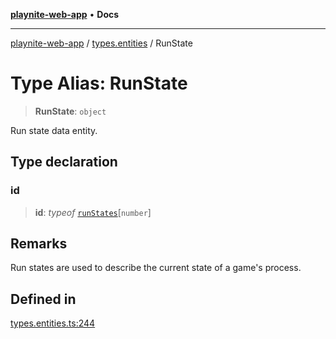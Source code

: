 [**playnite-web-app**](../../README.md) • **Docs**

***

[playnite-web-app](../../README.md) / [types.entities](../README.md) / RunState

# Type Alias: RunState

> **RunState**: `object`

Run state data entity.

## Type declaration

### id

> **id**: *typeof* [`runStates`](../variables/runStates.md)\[`number`\]

## Remarks

Run states are used to describe the current state of a game's process.

## Defined in

[types.entities.ts:244](https://github.com/andrew-codes/playnite-web/blob/196062eb559c563efc54e78d59fb4020338ade95/apps/playnite-web/src/server/data/types.entities.ts#L244)
